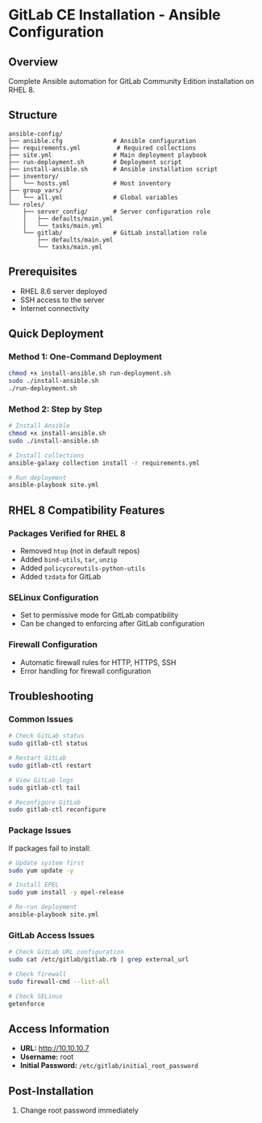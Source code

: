 # GitLab CE Installation - Ansible Configuration

## Overview
Complete Ansible automation for GitLab Community Edition installation on RHEL 8.

## Structure
```
ansible-config/
├── ansible.cfg              # Ansible configuration
├── requirements.yml          # Required collections
├── site.yml                 # Main deployment playbook
├── run-deployment.sh        # Deployment script
├── install-ansible.sh       # Ansible installation script
├── inventory/
│   └── hosts.yml            # Host inventory
├── group_vars/
│   └── all.yml              # Global variables
└── roles/
    ├── server_config/       # Server configuration role
    │   ├── defaults/main.yml
    │   └── tasks/main.yml
    └── gitlab/              # GitLab installation role
        ├── defaults/main.yml
        └── tasks/main.yml
```

## Prerequisites
- RHEL 8.6 server deployed
- SSH access to the server
- Internet connectivity

## Quick Deployment

### Method 1: One-Command Deployment
```bash
chmod +x install-ansible.sh run-deployment.sh
sudo ./install-ansible.sh
./run-deployment.sh
```

### Method 2: Step by Step
```bash
# Install Ansible
chmod +x install-ansible.sh
sudo ./install-ansible.sh

# Install collections
ansible-galaxy collection install -r requirements.yml

# Run deployment
ansible-playbook site.yml
```

## RHEL 8 Compatibility Features

### Packages Verified for RHEL 8
- Removed `htop` (not in default repos)
- Added `bind-utils`, `tar`, `unzip`
- Added `policycoreutils-python-utils`
- Added `tzdata` for GitLab

### SELinux Configuration
- Set to permissive mode for GitLab compatibility
- Can be changed to enforcing after GitLab configuration

### Firewall Configuration
- Automatic firewall rules for HTTP, HTTPS, SSH
- Error handling for firewall configuration

## Troubleshooting

### Common Issues
```bash
# Check GitLab status
sudo gitlab-ctl status

# Restart GitLab
sudo gitlab-ctl restart

# View GitLab logs
sudo gitlab-ctl tail

# Reconfigure GitLab
sudo gitlab-ctl reconfigure
```

### Package Issues
If packages fail to install:
```bash
# Update system first
sudo yum update -y

# Install EPEL
sudo yum install -y epel-release

# Re-run deployment
ansible-playbook site.yml
```

### GitLab Access Issues
```bash
# Check GitLab URL configuration
sudo cat /etc/gitlab/gitlab.rb | grep external_url

# Check firewall
sudo firewall-cmd --list-all

# Check SELinux
getenforce
```

## Access Information
- **URL:** http://10.10.10.7
- **Username:** root
- **Initial Password:** `/etc/gitlab/initial_root_password`

## Post-Installation
1. Change root password immediately

